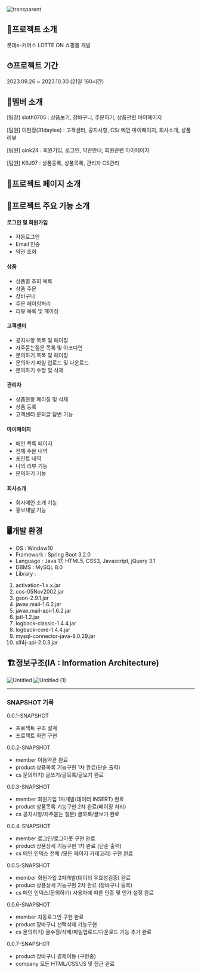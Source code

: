 ![transparent](https://capsule-render.vercel.app/api?type=transparent&fontColor=FF0000&text=LotteON&height=150&fontSize=60&desc=%20프로젝트&descAlignY=75&descAlign=60)

## 🛒프로젝트 소개
롯데e-커머스 LOTTE ON 쇼핑몰 개발


## ⏱프로젝트 기간
2023.09.26 ~ 2023.10.30 (21일 160시간)


## 👫멤버 소개
[팀장] sloth0705 : 상품보기, 장바구니, 주문하기, 상품관련 마이페이지

[팀원] 이현정(31daylee) : 고객센터, 공지사항, CS/ 메인 마이페이지, 회사소개, 상품리뷰

[팀원] oink24 : 회원가입, 로그인, 약관안내, 회원관련 마이페이지

[팀원] KBJ97 : 상품등록, 상품목록, 관리자 CS관리

## 🌟프로젝트 페이지 소개

## 🌝프로젝트 주요 기능 소개 
#### 로그인 및 회원가입
- 자동로그인
- Email 인증
- 약관 조회
#### 상품
- 상품별 조회 목록
- 상품 주문
- 장바구니
- 주문 페이징처리
- 리뷰 목록 및 페이징
#### 고객센터
- 공지사항 목록 및 페이징
- 자주묻는질문 목록 및 아코디언
- 문의하기 목록 및 페이징
- 문의하기 파일 업로드 및 다운로드
- 문의하기 수정 및 삭제 
#### 관리자
- 상품현황 페이징 및 삭제
- 상품 등록
- 고객센터 문의글 답변 기능
#### 마이페이지
- 메인 목록 페이지
- 전체 주문 내역 
- 포인트 내역
- 나의 리뷰 기능
- 문의하기 기능
#### 회사소개
- 회사메인 소개 기능
- 홍보채널 기능


## 🖥개발 환경
- OS : Window10
- Framework : Spring Boot 3.2.0
- Language : Java 17, HTML5, CSS3, Javascript, jQuery 3.1
- DBMS : MySQL 8.0
- Library :
 1. activation-1.x.x.jar
 2. cos-05Nov2002.jar
 3. gson-2.9.1.jar
 4. javax.mail-1.6.2.jar
 5. javax.mail-api-1.6.2.jar
 6. jstl-1.2.jar
 7. logback-classic-1.4.4.jar
 8. logback-core-1.4.4.jar
 9. mysql-connector-java-8.0.29.jar
 10. slf4j-api-2.0.3.jar

## 🏗정보구조(IA : Information Architecture)
![Untitled](https://github.com/31daylee/LotteON2/assets/136422529/bd116eaa-64f3-4224-804b-c264d83e5ba8)
![Untitled (1)](https://github.com/31daylee/LotteON2/assets/136422529/7a73984a-8659-4047-bd63-ce6e85296d1e)

----
### SNAPSHOT 기록 


0.0.1-SNAPSHOT
 - 프로젝트 구조 설계
 - 프로젝트 화면 구현

0.0.2-SNAPSHOT
 - member 이용약관 완료
 - product 상품목록 기능구현 1차 완료(단순 출력)
 - cs 문의하기) 글쓰기/글목록/글보기 완료

0.0.3-SNAPSHOT
 - member 회원가입 1차개발(데이터 INSERT) 완료
 - product 상품목록 기능구현 2차 완료(페이징 처리)
 - cs 공지사항/자주묻는 질문) 글목록/글보기 완료

0.0.4-SNAPSHOT
 - member 로그인/로그아웃 구현 완료
 - product 상품상세 기능구현 1차 완료 (단순 출력)
 - cs 메인 인덱스 전체 /모든 페이지 카테고리) 구현 완료

0.0.5-SNAPSHOT
 - member 회원가입 2차개발(데이터 유효성검증) 완료
 - product 상품상세 기능구현 2차 완료 (장바구니 등록)
 - cs 메인 인덱스/문의하기) 사용자에 따른 인증 및 인가 설정 완료

0.0.6-SNAPSHOT
 - member 자동로그인 구현 완료
 - product 장바구니 선택삭제 기능구현
 - cs 문의하기) 글수정/삭제/파일업로드/다운로드 기능 추가 완료

0.0.7-SNAPSHOT
 - product 장바구니 결제이동 (구현중)
 - company 모든 HTML/CSS/JS 및 접근 완료 
